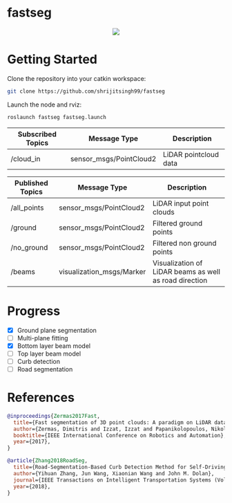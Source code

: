 # fastseg

<p align="center"><img src="https://i.imgur.com/jeZnof6.gif" /></p>


# Getting Started
Clone the repository into your catkin workspace:
```sh
git clone https://github.com/shrijitsingh99/fastseg
```
Launch the node and rviz:
```sh
roslaunch fastseg fastseg.launch
```

| Subscribed Topics | Message Type            | Description           |
|-------------------|-------------------------|-----------------------|
| /cloud_in         | sensor_msgs/PointCloud2 | LiDAR pointcloud data |

| Published Topics | Message Type              | Description                                            |
|------------------|---------------------------|--------------------------------------------------------|
| /all_points      | sensor_msgs/PointCloud2   | LiDAR input point clouds                               |
| /ground          | sensor_msgs/PointCloud2   | Filtered ground points                                 |
| /no_ground       | sensor_msgs/PointCloud2   | Filtered non ground points                             |
| /beams           | visualization_msgs/Marker | Visualization of LiDAR beams as well as road direction |


# Progress
- [x] Ground plane segmentation
- [ ] Multi-plane fitting
- [x] Bottom layer beam model
- [ ] Top layer beam model
- [ ] Curb detection
- [ ] Road segmentation

# References
```bib
@inproceedings{Zermas2017Fast,
  title={Fast segmentation of 3D point clouds: A paradigm on LiDAR data for autonomous vehicle applications},
  author={Zermas, Dimitris and Izzat, Izzat and Papanikolopoulos, Nikolaos},
  booktitle={IEEE International Conference on Robotics and Automation},
  year={2017},
}

@article{Zhang2018RoadSeg,
  title={Road-Segmentation-Based Curb Detection Method for Self-Driving via a 3D-LiDAR Sensor},
  author={Yihuan Zhang, Jun Wang, Xiaonian Wang and John M. Dolan},
  journal={IEEE Transactions on Intelligent Transportation Systems (Volume: 19, Issue: 12, Dec. 2018)},
  year={2018},
}

```

